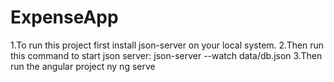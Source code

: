# ExpenseApp

1.To run this project first install json-server on your local system.
2.Then run this command to start json server:
      json-server --watch data/db.json
3.Then run the angular project ny ng serve
  
